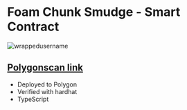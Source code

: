 # Foam Chunk Smudge - Smart Contract

<p align="left"> <img src="https://komarev.com/ghpvc/?username=FoamChunkSmudge&label=Profile%20views&color=0e75b6&style=flat" alt="wrappedusername" /> </p>

## [Polygonscan link](https://polygonscan.com/address/0xcb135bd9cb2761efddc46f29750c296695ade9a1#code)

- Deployed to Polygon
- Verified with hardhat
- TypeScript

